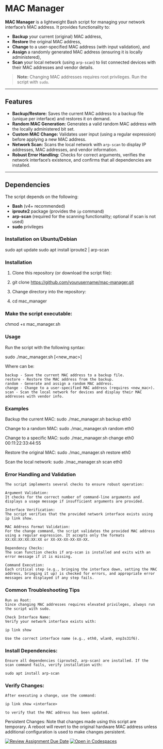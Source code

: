 # MAC Manager

**MAC Manager** is a lightweight Bash script for managing your network interface’s MAC address. It provides functionality to:
- **Backup** your current (original) MAC address,
- **Restore** the original MAC address,
- **Change** to a user-specified MAC address (with input validation), and
- **Assign** a randomly generated MAC address (ensuring it is locally administered),
- **Scan** your local network (using `arp-scan`) to list connected devices with their MAC addresses and vendor details.

> **Note:** Changing MAC addresses requires root privileges. Run the script with `sudo`.

---

## Features

- **Backup/Restore:** Saves the current MAC address to a backup file (unique per interface) and restores it on demand.
- **Random MAC Generation:** Generates a valid random MAC address with the locally administered bit set.
- **Custom MAC Change:** Validates user input (using a regular expression) before applying a new MAC address.
- **Network Scan:** Scans the local network with `arp-scan` to display IP addresses, MAC addresses, and vendor information.
- **Robust Error Handling:** Checks for correct arguments, verifies the network interface’s existence, and confirms that all dependencies are installed.

---

## Dependencies

The script depends on the following:
- **Bash** (v4+ recommended)
- **iproute2** package (provides the `ip` command)
- **arp-scan** (required for the scanning functionality; optional if scan is not used)
- **sudo** privileges

### Installation on Ubuntu/Debian

sudo apt update
sudo apt install iproute2 | arp-scan

### Installation

1. Clone this repository (or download the script file):

2. git clone https://github.com/yourusername/mac-manager.git

3. Change directory into the repository:

4. cd mac_manager

### Make the script executable:

chmod +x mac_manager.sh

### Usage

Run the script with the following syntax:

sudo ./mac_manager.sh <command> <interface> [<new_mac>]

Where <command> can be:

    backup - Save the current MAC address to a backup file.
    restore - Restore the MAC address from the backup.
    random - Generate and assign a random MAC address.
    change - Change to a user-specified MAC address (requires <new_mac>).
    scan - Scan the local network for devices and display their MAC addresses with vendor info.

### Examples

Backup the current MAC:
sudo ./mac_manager.sh backup eth0

Change to a random MAC:
sudo ./mac_manager.sh random eth0

Change to a specific MAC:
sudo ./mac_manager.sh change eth0 00:11:22:33:44:55

Restore the original MAC:
sudo ./mac_manager.sh restore eth0

Scan the local network:
sudo ./mac_manager.sh scan eth0

### Error Handling and Validation

    The script implements several checks to ensure robust operation:

    Argument Validation:
    It checks for the correct number of command-line arguments and displays a usage message if insufficient arguments are provided.

    Interface Verification:
    The script verifies that the provided network interface exists using ip link show.

    MAC Address Format Validation:
    For the change command, the script validates the provided MAC address using a regular expression. It accepts only the formats XX:XX:XX:XX:XX:XX or XX-XX-XX-XX-XX-XX.

    Dependency Checks:
    The scan function checks if arp-scan is installed and exits with an error message if it is missing.

    Command Execution:
    Each critical step (e.g., bringing the interface down, setting the MAC address, bringing it up) is checked for errors, and appropriate error messages are displayed if any step fails.

### Common Troubleshooting Tips

    Run as Root:
    Since changing MAC addresses requires elevated privileges, always run the script with sudo.

    Check Interface Name:
    Verify your network interface exists with:

    ip link show

    Use the correct interface name (e.g., eth0, wlan0, enp3s31f6).

### Install Dependencies:
    Ensure all dependencies (iproute2, arp-scan) are installed. If the scan command fails, verify installation with:

    sudo apt install arp-scan

### Verify Changes:
    After executing a change, use the command:

    ip link show <interface>

    to verify that the MAC address has been updated.

Persistent Changes:
Note that changes made using this script are temporary. A reboot will revert to the original hardware MAC address unless additional configuration is used to make changes persistent.










[![Review Assignment Due Date](https://classroom.github.com/assets/deadline-readme-button-22041afd0340ce965d47ae6ef1cefeee28c7c493a6346c4f15d667ab976d596c.svg)](https://classroom.github.com/a/tp86o73G)
[![Open in Codespaces](https://classroom.github.com/assets/launch-codespace-2972f46106e565e64193e422d61a12cf1da4916b45550586e14ef0a7c637dd04.svg)](https://classroom.github.com/open-in-codespaces?assignment_repo_id=17802277)
